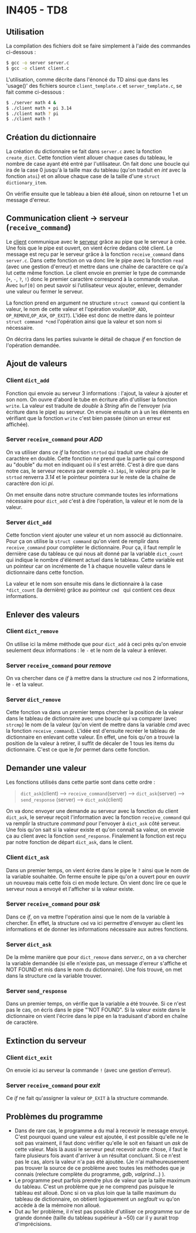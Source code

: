 # IN405 - TD8

## Utilisation

La compilation des fichiers doit se faire simplement à l'aide des commandes
ci-dessous :

```bash
$ gcc -o server server.c
$ gcc -o client client.c
```

L'utilisation, comme décrite dans l'énoncé du TD ainsi que dans les 'usage()'
des fichiers source `client_template.c` et `server_template.c`, se fait comme
ci-dessous :

```bash
$ ./server math 4 &
$ ./client math + pi 3.14
$ ./client math ? pi
$ ./client math !
```

## Création du dictionnaire

La création du dictionnaire se fait dans `server.c` avec la fonction `create_dict`. Cette fonction vient allouer chaque cases du tableau, le nombre de case ayant été entré par l'utilisateur. On fait donc une boucle qui ira de la case 0 jusqu'à la taille max du tableau (qu'on traduit en *int* avec la fonction `atoi`) et on alloue chaque case de la taille d'une `struct dictionary_item`.

On vérifie ensuite que le tableau a bien été alloué, sinon on retourne 1 et un message d'erreur. 

## Communication client -> serveur (`receive_command`)

Le <u>client</u> communique avec le <u>serveur</u> grâce au pipe que le serveur à crée. Une fois que le pipe est ouvert, on vient écrire dedans côté client. Le message est reçu par le serveur grâce à la fonction `receive_command` dans `server.c`. Dans cette fonction on va donc lire le pipe avec la fonction `read` (avec une gestion d'erreur) et mettre dans une chaîne de caractère ce qu'a lut cette même fonction. Le client envoie en premier le type de commande (`+`, `-`, `?`, `!`) donc le premier caractère correspond à la commande voulue. Avec `buf[0]` on peut savoir si l’utilisateur veux ajouter, enlever, demander une valeur ou fermer le serveur.

La fonction prend en argument ne structure `struct command` qui contient la valeur, le nom de cette valeur et l'opération voulue(`OP_ADD`, `OP_REMOVE`,`OP_ASK`, `OP_EXIT`). L'idée est donc de mettre dans le pointeur `struct command *cmd` l'opération ainsi que la valeur et son nom si nécessaire.

On décrira dans les parties suivante le détail de chaque *if* en fonction de l'opération demandée. 

## Ajout de valeurs

### Client `dict_add`

Fonction qui envoie au serveur 3 informations : l'ajout, la valeur à ajouter et son nom. On ouvre d'abord le tube en écriture afin d'utiliser la fonction `write`. La valeur est traduite de *double* à *String* afin de l'envoyer (via écriture dans le pipe) au serveur. On envoie ensuite un à un les éléments en vérifiant que la fonction `write` c'est bien passée (sinon un erreur est affichée).

### Server `receive_command` pour *ADD*

On va utiliser dans ce *if*  la fonction `strtod` qui traduit une chaîne de caractère en double. Cette fonction ne prend que la partie qui correspond au "double" du mot  en indiquant où il s'est arrêté. C'est à dire que dans notre cas, le serveur recevra par exemple `+3.14pi`, le valeur pris par le `strtod` renverra *3.14* et le pointeur pointera sur le reste de la chaîne de caractère don ici *pi*. 

On met ensuite dans notre structure commande toutes les informations nécessaire pour `dict_add` c'est à dire l'opération, la valeur et le nom de la valeur. 

### Server `dict_add`

Cette fonction vient ajouter une valeur et un nom associé au dictionnaire. Pour ça on utilise la `struct command` qu'on vient de remplir dans `receive_command` pour compléter le dictionnaire. Pour ça, il faut remplir le dernière case du tableau ce qui nous ait donné par la variable `dict_count` qui indique le nombre d'élément actuel dans le tableau. Cette variable est un pointeur car on incrémente de 1 à chaque nouvelle valeur dans le dictionnaire dans cette fonction. 

La valeur et le nom son ensuite mis dans le dictionnaire à la case `*dict_count` (la dernière) grâce au pointeur `cmd ` qui contient ces deux informations.

## Enlever des valeurs

### Client `dict_remove`

On utilise ici la même méthode que pour `dict_add` à ceci près qu'on envoie seulement deux informations : le `-` et le nom de la valeur à enlever. 

### Server `receive_command` pour *remove*

On va chercher dans ce *if* à mettre dans la structure `cmd` nos 2 informations, le `-` et la valeur. 

### Server `dict_remove`

Cette fonction va dans un premier temps chercher la position de la valeur dans le tableau de dictionnaire avec une boucle qui va comparer (avec `strcmp`) le nom de la valeur (qu'on vient de mettre dans la variable *cmd* avec la fonction `receive_command`). L'idée est d'ensuite recréer le tableau de dictionnaire en enlevant cette valeur. En effet, une fois qu'on a trouvé la position de la valeur à retirer, il suffit de décaler de 1 tous les items du dictionnaire. C'est  ce que le *for* permet dans cette fonction.

## Demander une valeur

Les fonctions utilisés dans cette partie sont dans cette ordre :

> `dict_ask`(client) --> `receive_command`(server) --> `dict_ask`(server) --> `send_response` (server) --> `dict_ask`(client)

On va donc envoyer une demande au serveur avec la fonction du client `dict_ask`, le serveur reçoit l'information avec la fonction `receive_command` qui va remplir la structure *command* pour l'envoyer à `dict_ask` côté serveur. Une fois qu'on sait si la valeur existe et qu'on connaît sa valeur, on envoie ça au client avec la fonction `send_response`. Finalement la fonction est reçu par notre fonction de départ `dict_ask`, dans le client.

### Client `dict_ask`

Dans un premier temps, on vient écrire dans le pipe le `?` ainsi que le nom de la variable souhaitée. On ferme ensuite le pipe qu'on a ouvert pour en ouvrir un nouveau mais cette fois ci en mode lecture. On vient donc lire ce que le serveur nous a envoyé et l'afficher si la valeur existe.

### Server `receive_command` pour *ask*

Dans ce *if*, on va mettre l'opération ainsi que le nom de la variable à chercher. En effet, la structure `cmd` va ici permettre d'envoyer au client les informations et de donner les informations nécessaire aux autres fonctions.

### Server `dict_ask`

De la même manière que pour `dict_remove` dans *server.c*, on a va chercher la variable demandée (si elle n'existe pas, un message d'erreur s'affiche et NOT FOUND et mis dans le nom du dictionnaire). Une fois trouvé, on met dans la structure `cmd` la variable trouver.

### Server `send_response`

Dans un premier temps, on vérifie que la variable a été trouvée. Si ce n'est pas le cas, on écris dans le pipe "'NOT FOUND".  Si la valeur existe dans le dictionnaire on vient l'écrire dans le pipe en la traduisant d'abord en chaîne de caractère.

## Extinction du serveur

### Client `dict_exit`

On envoie ici au serveur la commande `!` (avec une gestion d'erreur).

### Server `receive_command` pour *exit*

 Ce *if* ne fait qu'assigner la valeur `OP_EXIT` à la structure commande.

## Problèmes du programme

* Dans de rare cas, le programme a du mal à recevoir le message envoyé. C'est pourquoi quand une valeur est ajoutée, il est possible qu'elle ne le soit pas vraiment, il faut donc vérifier qu'elle le soit en faisant un *ask* de cette valeur. Mais là aussi le serveur peut recevoir autre chose, il faut le faire plusieurs fois avant d'arriver à un résultat concluant. Si ce n'est pas le cas, alors la valeur n'a pas été ajoutée. (Je n'ai malheureusement pas trouver la source de ce problème avec toutes les méthodes que je connais (relecture complète du programme, *gdb*, *valgrind*...) ).
* Le programme peut parfois prendre plus de valeur que la taille maximum du tableau. C'est un problème que je ne comprend pas puisque le tableau est alloué. Donc si on va plus loin que la taille maximum du tableau de dictionnaire, on obtient logiquement un *segfault* vu qu'on accède à de la mémoire non alloué.
* Dut au 1er problème, il n'est pas possible d'utiliser ce programme sur de grande donnée (taille du tableau supérieur à ~50) car il y aurait trop d'imprécisions. 